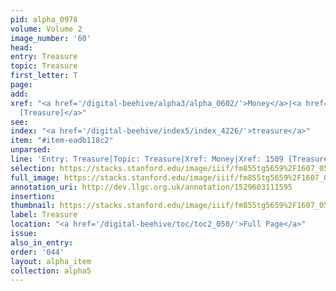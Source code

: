 ```yaml
---
pid: alpha_0978
volume: Volume 2
image_number: '60'
head: 
entry: Treasure
topic: Treasure
first_letter: T
page: 
add: 
xref: "<a href='/digital-beehive/alpha3/alpha_0602/'>Money</a>|<a href='/digital-beehive/toc/toc2_295/'>1509
  [Treasure]</a>"
see: 
index: "<a href='/digital-beehive/index5/index_4226/'>treasure</a>"
item: "#item-eadb118c2"
unparsed: 
line: 'Entry: Treasure|Topic: Treasure|Xref: Money|Xref: 1509 [Treasure]|Index: treasure|#item-eadb118c2'
selection: https://stacks.stanford.edu/image/iiif/fm855tg5659%2F1607_0527/814,2508,3047,513/full/0/default.jpg
full_image: https://stacks.stanford.edu/image/iiif/fm855tg5659%2F1607_0527/full/full/0/default.jpg
annotation_uri: http://dev.llgc.org.uk/annotation/1529603111595
insertion: 
thumbnail: https://stacks.stanford.edu/image/iiif/fm855tg5659%2F1607_0527/814,2508,600,180/250,/0/default.jpg
label: Treasure
location: "<a href='/digital-beehive/toc/toc2_050/'>Full Page</a>"
issue: 
also_in_entry: 
order: '044'
layout: alpha_item
collection: alpha5
---
```

